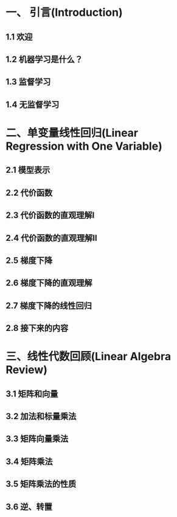 # 一、 引言(Introduction)

## 1.1 欢迎

## 1.2 机器学习是什么？

## 1.3 监督学习

## 1.4 无监督学习

# 二、单变量线性回归(Linear Regression with One Variable)

## 2.1 模型表示

## 2.2 代价函数

## 2.3 代价函数的直观理解I

## 2.4 代价函数的直观理解II

## 2.5 梯度下降

## 2.6 梯度下降的直观理解

## 2.7 梯度下降的线性回归

## 2.8 接下来的内容

# 三、线性代数回顾(Linear Algebra Review)

## 3.1 矩阵和向量

## 3.2 加法和标量乘法

## 3.3 矩阵向量乘法

## 3.4 矩阵乘法

## 3.5 矩阵乘法的性质

## 3.6 逆、转置
